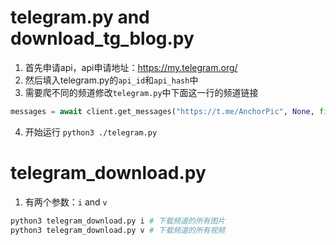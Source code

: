 # telegram.py and download_tg_blog.py
1. 首先申请api，api申请地址：https://my.telegram.org/
2. 然后填入telegram.py的`api_id`和`api_hash`中
3. 需要爬不同的频道修改`telegram.py`中下面这一行的频道链接
```python
messages = await client.get_messages("https://t.me/AnchorPic", None, filter=InputMessagesFilterUrl)
```
4. 开始运行
`python3 ./telegram.py`

# telegram_download.py
1. 有两个参数：`i` and `v`
```python
python3 telegram_download.py i # 下载频道的所有图片
python3 telegram_download.py v # 下载频道的所有视频
```
